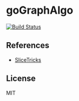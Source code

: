 # goGraphAlgo

[![Build Status](https://travis-ci.org/cipepser/goGraphAlgo.svg?branch=master)](https://travis-ci.org/cipepser/goGraphAlgo)


## References
* [SliceTricks](https://github.com/golang/go/wiki/SliceTricks)

## License
MIT